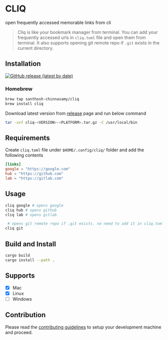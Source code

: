 # CLIQ

open frequently accessed memorable links from cli

> Cliq is like your bookmark manager from terminal. You can add your frequently accessed urls in `cliq.toml` file and open them from terminal. It also supports opening git remote repo if `.git` exists in the current directory.

## Installation

[![GitHub release (latest by date)](https://img.shields.io/github/v/release/santhosh-chinnasamy/cliq?label=Latest%20Version)](https://github.com/santhosh-chinnasamy/cliq/releases/latest)

### Homebrew

```bash
brew tap santhosh-chinnasamy/cliq
brew install cliq
```

Download latest version from [release](https://github.com/santhosh-chinnasamy/cliq/releases) page and run below command

```bash
tar -xvf cliq-<VERSION>-<PLATFORM>.tar.gz -C /usr/local/bin
```

## Requirements

Create `cliq.toml` file under `$HOME/.config/cliq/` folder and add the following contents

```toml
[links]
google = "https://google.com"
hub = "https://github.com"
lab = "https://gitlab.com"
```

## Usage

```bash
cliq google # opens google
cliq hub # opens github
cliq lab # opens gitlab

 # opens git remote repo if .git exists. no need to add it in cliq.toml
cliq git
```

## Build and Install

```bash
cargo build
cargo install --path .
```

## Supports

- [x] Mac
- [x] Linux
- [ ] Windows

## Contribution

Please read the [contributing guidelines](CONTRIBUTING.md) to setup your development machine and proceed.

